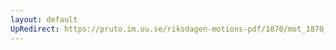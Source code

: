 ```yaml
---
layout: default
UpRedirect: https://pruto.im.uu.se/riksdagen-motions-pdf/1870/mot_1870__ak__26/mot_1870__ak__26-002.pdf
---
```

